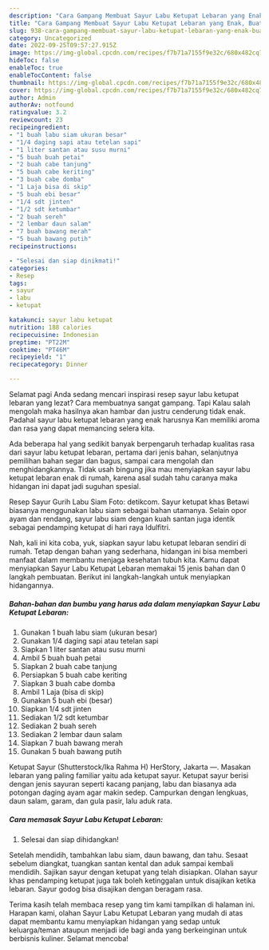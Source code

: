 ```yaml
---
description: "Cara Gampang Membuat Sayur Labu Ketupat Lebaran yang Enak, Buat Buka Puasa}"
title: "Cara Gampang Membuat Sayur Labu Ketupat Lebaran yang Enak, Buat Buka Puasa}"
slug: 938-cara-gampang-membuat-sayur-labu-ketupat-lebaran-yang-enak-buat-buka-puasa
category: Uncategorized
date: 2022-09-25T09:57:27.915Z
image: https://img-global.cpcdn.com/recipes/f7b71a7155f9e32c/680x482cq70/sayur-labu-ketupat-lebaran-foto-resep-utama.jpg
hideToc: false
enableToc: true
enableTocContent: false
thumbnail: https://img-global.cpcdn.com/recipes/f7b71a7155f9e32c/680x482cq70/sayur-labu-ketupat-lebaran-foto-resep-utama.jpg
cover: https://img-global.cpcdn.com/recipes/f7b71a7155f9e32c/680x482cq70/sayur-labu-ketupat-lebaran-foto-resep-utama.jpg
author: Admin
authorAv: notfound
ratingvalue: 3.2
reviewcount: 23
recipeingredient:
- "1 buah labu siam ukuran besar"
- "1/4 daging sapi atau tetelan sapi"
- "1 liter santan atau susu murni"
- "5 buah buah petai"
- "2 buah cabe tanjung"
- "5 buah cabe keriting"
- "3 buah cabe domba"
- "1 Laja bisa di skip"
- "5 buah ebi besar"
- "1/4 sdt jinten"
- "1/2 sdt ketumbar"
- "2 buah sereh"
- "2 lembar daun salam"
- "7 buah bawang merah"
- "5 buah bawang putih"
recipeinstructions:

- "Selesai dan siap dinikmati!"
categories:
- Resep
tags:
- sayur
- labu
- ketupat

katakunci: sayur labu ketupat 
nutrition: 188 calories
recipecuisine: Indonesian
preptime: "PT22M"
cooktime: "PT46M"
recipeyield: "1"
recipecategory: Dinner

---
```



Selamat pagi Anda sedang mencari inspirasi resep sayur labu ketupat lebaran yang lezat? Cara membuatnya sangat gampang. Tapi Kalau salah mengolah maka hasilnya akan hambar dan justru cenderung tidak enak. Padahal sayur labu ketupat lebaran yang enak harusnya Kan memiliki aroma dan rasa yang dapat memancing selera kita.


Ada beberapa hal yang sedikit banyak berpengaruh terhadap kualitas rasa dari sayur labu ketupat lebaran, pertama dari jenis bahan, selanjutnya pemilihan bahan segar dan bagus, sampai cara mengolah dan menghidangkannya. Tidak usah bingung jika mau menyiapkan sayur labu ketupat lebaran enak di rumah, karena asal sudah tahu caranya maka hidangan ini dapat jadi suguhan spesial.

Resep Sayur Gurih Labu Siam Foto: detikcom. Sayur ketupat khas Betawi biasanya menggunakan labu siam sebagai bahan utamanya. Selain opor ayam dan rendang, sayur labu siam dengan kuah santan juga identik sebagai pendamping ketupat di hari raya Idulfitri.


Nah, kali ini kita coba, yuk, siapkan sayur labu ketupat lebaran sendiri di rumah. Tetap dengan bahan yang sederhana, hidangan ini bisa memberi manfaat dalam membantu menjaga kesehatan tubuh kita. Kamu dapat menyiapkan Sayur Labu Ketupat Lebaran memakai 15 jenis bahan dan 0 langkah pembuatan. Berikut ini langkah-langkah untuk menyiapkan hidangannya.

<!--inarticleads1-->

##### Bahan-bahan dan bumbu yang harus ada dalam menyiapkan Sayur Labu Ketupat Lebaran:

1. Gunakan 1 buah labu siam (ukuran besar)
1. Gunakan 1/4 daging sapi atau tetelan sapi
1. Siapkan 1 liter santan atau susu murni
1. Ambil 5 buah buah petai
1. Siapkan 2 buah cabe tanjung
1. Persiapkan 5 buah cabe keriting
1. Siapkan 3 buah cabe domba
1. Ambil 1 Laja (bisa di skip)
1. Gunakan 5 buah ebi (besar)
1. Siapkan 1/4 sdt jinten
1. Sediakan 1/2 sdt ketumbar
1. Sediakan 2 buah sereh
1. Sediakan 2 lembar daun salam
1. Siapkan 7 buah bawang merah
1. Gunakan 5 buah bawang putih


Ketupat Sayur (Shutterstock/Ika Rahma H) HerStory, Jakarta —. Masakan lebaran yang paling familiar yaitu ada ketupat sayur. Ketupat sayur berisi dengan jenis sayuran seperti kacang panjang, labu dan biasanya ada potongan daging ayam agar makin sedep. Campurkan dengan lengkuas, daun salam, garam, dan gula pasir, lalu aduk rata. 

<!--inarticleads2-->

##### Cara memasak Sayur Labu Ketupat Lebaran:


1. Selesai dan siap dihidangkan!

Setelah mendidih, tambahkan labu siam, daun bawang, dan tahu. Sesaat sebelum diangkat, tuangkan santan kental dan aduk sampai kembali mendidih. Sajikan sayur dengan ketupat yang telah disiapkan. Olahan sayur khas pendamping ketupat juga tak boleh ketinggalan untuk disajikan ketika lebaran. Sayur godog bisa disajikan dengan beragam rasa. 

Terima kasih telah membaca resep yang tim kami tampilkan di halaman ini. Harapan kami, olahan Sayur Labu Ketupat Lebaran yang mudah di atas dapat membantu kamu menyiapkan hidangan yang sedap untuk keluarga/teman ataupun menjadi ide bagi anda yang berkeinginan untuk berbisnis kuliner. Selamat mencoba!
